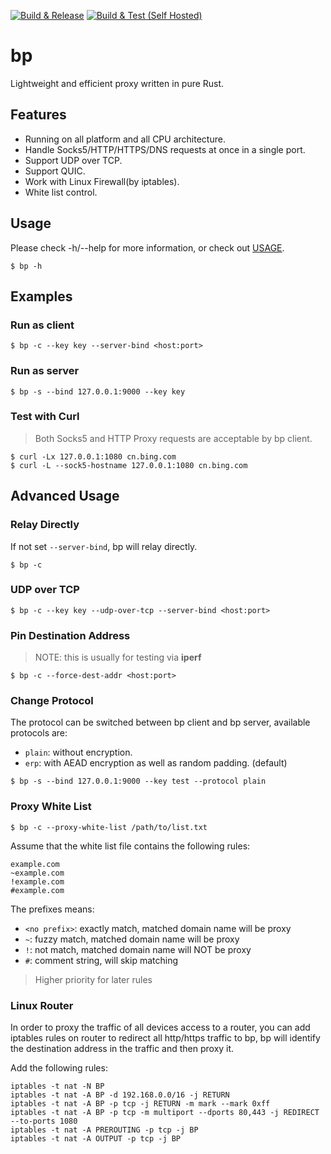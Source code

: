 [![Build & Release](https://github.com/micooz/bp/actions/workflows/build-release.yml/badge.svg)](https://github.com/micooz/bp/actions/workflows/build-release.yml)
[![Build & Test (Self Hosted)](https://github.com/micooz/bp/actions/workflows/build-test-self-hosted.yml/badge.svg)](https://github.com/micooz/bp/actions/workflows/build-test-self-hosted.yml)

# bp

Lightweight and efficient proxy written in pure Rust.

## Features

* Running on all platform and all CPU architecture.
* Handle Socks5/HTTP/HTTPS/DNS requests at once in a single port.
* Support UDP over TCP.
* Support QUIC.
* Work with Linux Firewall(by iptables).
* White list control.

## Usage

Please check -h/--help for more information, or check out [USAGE](USAGE.txt).

```
$ bp -h
```

## Examples

### Run as client

```
$ bp -c --key key --server-bind <host:port>
```

### Run as server

```
$ bp -s --bind 127.0.0.1:9000 --key key
```

### Test with Curl

> Both Socks5 and HTTP Proxy requests are acceptable by bp client.

```
$ curl -Lx 127.0.0.1:1080 cn.bing.com
$ curl -L --sock5-hostname 127.0.0.1:1080 cn.bing.com
```

## Advanced Usage

### Relay Directly

If not set `--server-bind`, bp will relay directly.

```
$ bp -c
```

### UDP over TCP

```
$ bp -c --key key --udp-over-tcp --server-bind <host:port>
```

### Pin Destination Address

> NOTE: this is usually for testing via **iperf**

```
$ bp -c --force-dest-addr <host:port>
```

### Change Protocol

The protocol can be switched between bp client and bp server, available protocols are:

* `plain`: without encryption.
* `erp`: with AEAD encryption as well as random padding. (default)

```
$ bp -s --bind 127.0.0.1:9000 --key test --protocol plain
```

### Proxy White List

```
$ bp -c --proxy-white-list /path/to/list.txt
```

Assume that the white list file contains the following rules:

```
example.com
~example.com
!example.com
#example.com
```

The prefixes means:

* `<no prefix>`: exactly match, matched domain name will be proxy
* `~`: fuzzy match, matched domain name will be proxy
* `!`: not match, matched domain name will NOT be proxy
* `#`: comment string, will skip matching

> Higher priority for later rules

### Linux Router

In order to proxy the traffic of all devices access to a router, you can add iptables rules on router to redirect all http/https traffic to bp, bp will identify the destination address in the traffic and then proxy it.

Add the following rules:

```
iptables -t nat -N BP
iptables -t nat -A BP -d 192.168.0.0/16 -j RETURN
iptables -t nat -A BP -p tcp -j RETURN -m mark --mark 0xff
iptables -t nat -A BP -p tcp -m multiport --dports 80,443 -j REDIRECT --to-ports 1080
iptables -t nat -A PREROUTING -p tcp -j BP
iptables -t nat -A OUTPUT -p tcp -j BP
```
